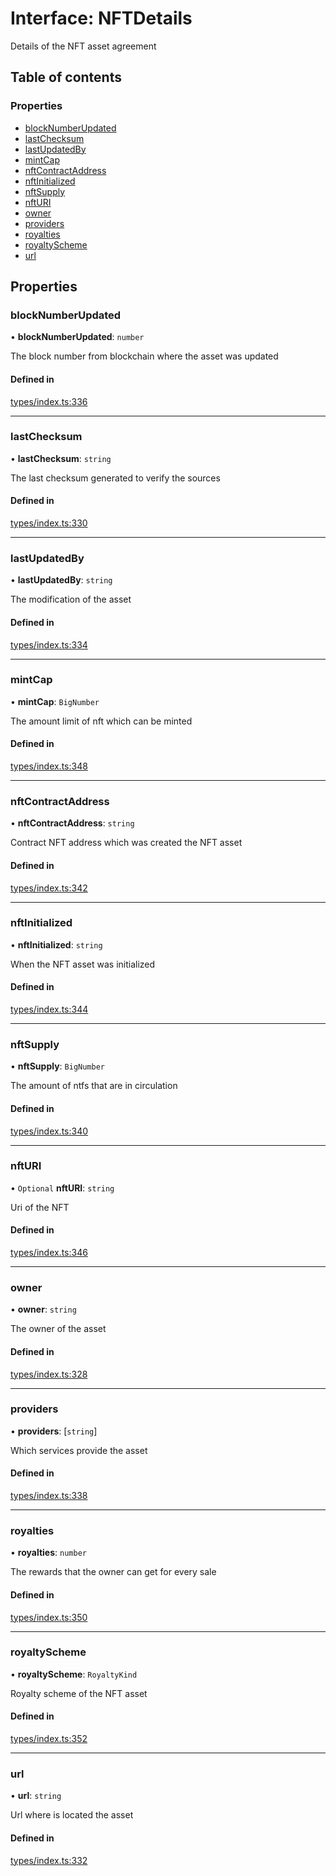 # Interface: NFTDetails

Details of the NFT asset agreement

## Table of contents

### Properties

- [blockNumberUpdated](NFTDetails.md#blocknumberupdated)
- [lastChecksum](NFTDetails.md#lastchecksum)
- [lastUpdatedBy](NFTDetails.md#lastupdatedby)
- [mintCap](NFTDetails.md#mintcap)
- [nftContractAddress](NFTDetails.md#nftcontractaddress)
- [nftInitialized](NFTDetails.md#nftinitialized)
- [nftSupply](NFTDetails.md#nftsupply)
- [nftURI](NFTDetails.md#nfturi)
- [owner](NFTDetails.md#owner)
- [providers](NFTDetails.md#providers)
- [royalties](NFTDetails.md#royalties)
- [royaltyScheme](NFTDetails.md#royaltyscheme)
- [url](NFTDetails.md#url)

## Properties

### blockNumberUpdated

• **blockNumberUpdated**: `number`

The block number from blockchain where the asset was updated

#### Defined in

[types/index.ts:336](https://github.com/nevermined-io/react-components/blob/6de295e/catalog/src/types/index.ts#L336)

___

### lastChecksum

• **lastChecksum**: `string`

The last checksum generated to verify the sources

#### Defined in

[types/index.ts:330](https://github.com/nevermined-io/react-components/blob/6de295e/catalog/src/types/index.ts#L330)

___

### lastUpdatedBy

• **lastUpdatedBy**: `string`

The modification of the asset

#### Defined in

[types/index.ts:334](https://github.com/nevermined-io/react-components/blob/6de295e/catalog/src/types/index.ts#L334)

___

### mintCap

• **mintCap**: `BigNumber`

The amount limit of nft which can be minted

#### Defined in

[types/index.ts:348](https://github.com/nevermined-io/react-components/blob/6de295e/catalog/src/types/index.ts#L348)

___

### nftContractAddress

• **nftContractAddress**: `string`

Contract NFT address which was created the NFT asset

#### Defined in

[types/index.ts:342](https://github.com/nevermined-io/react-components/blob/6de295e/catalog/src/types/index.ts#L342)

___

### nftInitialized

• **nftInitialized**: `string`

When the NFT asset was initialized

#### Defined in

[types/index.ts:344](https://github.com/nevermined-io/react-components/blob/6de295e/catalog/src/types/index.ts#L344)

___

### nftSupply

• **nftSupply**: `BigNumber`

The amount of ntfs that are in circulation

#### Defined in

[types/index.ts:340](https://github.com/nevermined-io/react-components/blob/6de295e/catalog/src/types/index.ts#L340)

___

### nftURI

• `Optional` **nftURI**: `string`

Uri of the NFT

#### Defined in

[types/index.ts:346](https://github.com/nevermined-io/react-components/blob/6de295e/catalog/src/types/index.ts#L346)

___

### owner

• **owner**: `string`

The owner of the asset

#### Defined in

[types/index.ts:328](https://github.com/nevermined-io/react-components/blob/6de295e/catalog/src/types/index.ts#L328)

___

### providers

• **providers**: [`string`]

Which services provide the asset

#### Defined in

[types/index.ts:338](https://github.com/nevermined-io/react-components/blob/6de295e/catalog/src/types/index.ts#L338)

___

### royalties

• **royalties**: `number`

The rewards that the owner can get for every sale

#### Defined in

[types/index.ts:350](https://github.com/nevermined-io/react-components/blob/6de295e/catalog/src/types/index.ts#L350)

___

### royaltyScheme

• **royaltyScheme**: `RoyaltyKind`

Royalty scheme of the NFT asset

#### Defined in

[types/index.ts:352](https://github.com/nevermined-io/react-components/blob/6de295e/catalog/src/types/index.ts#L352)

___

### url

• **url**: `string`

Url where is located the asset

#### Defined in

[types/index.ts:332](https://github.com/nevermined-io/react-components/blob/6de295e/catalog/src/types/index.ts#L332)
